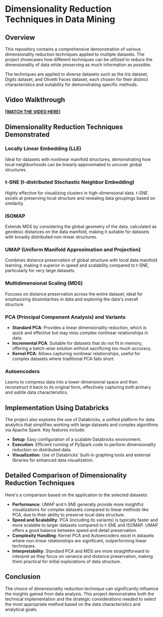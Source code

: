 # Dimensionality Reduction Techniques in Data Mining

## Overview

This repository contains a comprehensive demonstration of various dimensionality reduction techniques applied to multiple datasets. The project showcases how different techniques can be utilized to reduce the dimensionality of data while preserving as much information as possible.

The techniques are applied to diverse datasets such as the Iris dataset, Digits dataset, and Olivetti Faces dataset, each chosen for their distinct characteristics and suitability for demonstrating specific methods.

## Video Walkthrough

**[[WATCH THE VIDEO HERE](https://youtu.be/-uNob02j4ec)]**

## Dimensionality Reduction Techniques Demonstrated

### Locally Linear Embedding (LLE)

Ideal for datasets with nonlinear manifold structures, demonstrating how local neighborhoods can be linearly approximated to uncover global structures.

### t-SNE (t-distributed Stochastic Neighbor Embedding)

Highly effective for visualizing clusters in high-dimensional data. t-SNE excels at preserving local structure and revealing data groupings based on similarity.

### ISOMAP

Extends MDS by considering the global geometry of the data, calculated as geodesic distances on the data manifold, making it suitable for datasets with broadly distributed non-linear structures.

### UMAP (Uniform Manifold Approximation and Projection)

Combines distance preservation of global structure with local data manifold learning, making it superior in speed and scalability compared to t-SNE, particularly for very large datasets.

### Multidimensional Scaling (MDS)

Focuses on distance preservation across the entire dataset, ideal for emphasizing dissimilarities in data and exploring the data's overall structure.

### PCA (Principal Component Analysis) and Variants

- **Standard PCA**: Provides a linear dimensionality reduction, which is quick and effective but may miss complex nonlinear relationships in data.
- **Incremental PCA**: Suitable for datasets that do not fit in memory, offering a batch-wise solution without sacrificing too much accuracy.
- **Kernel PCA**: Allows capturing nonlinear relationships, useful for complex datasets where traditional PCA falls short.

### Autoencoders

Learns to compress data into a lower-dimensional space and then reconstruct it back to its original form, effectively capturing both primary and subtle data characteristics.

## Implementation Using Databricks

The project also explores the use of Databricks, a unified platform for data analytics that simplifies working with large datasets and complex algorithms via Apache Spark. Key features include:

- **Setup**: Easy configuration of a scalable Databricks environment.
- **Execution**: Efficient running of PySpark code to perform dimensionality reduction on distributed data.
- **Visualization**: Use of Databricks' built-in graphing tools and external libraries for enhanced data visualization.

## Detailed Comparison of Dimensionality Reduction Techniques

Here's a comparison based on the application to the selected datasets:

- **Performance**: UMAP and t-SNE generally provide more insightful visualizations for complex datasets compared to linear methods like PCA, due to their ability to preserve local data structure.
- **Speed and Scalability**: PCA (including its variants) is typically faster and more scalable to larger datasets compared to t-SNE and ISOMAP. UMAP offers a good balance between speed and detail preservation.
- **Complexity Handling**: Kernel PCA and Autoencoders excel in datasets where non-linear relationships are significant, outperforming linear techniques.
- **Interpretability**: Standard PCA and MDS are more straightforward to interpret as they focus on variance and distance preservation, making them practical for initial explorations of data structure.

## Conclusion

The choice of dimensionality reduction technique can significantly influence the insights gained from data analysis. This project demonstrates both the technical implementation and the strategic considerations needed to select the most appropriate method based on the data characteristics and analytical goals.
